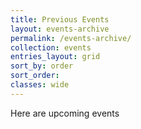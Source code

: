 ```yaml
---
title: Previous Events
layout: events-archive
permalink: /events-archive/
collection: events
entries_layout: grid
sort_by: order
sort_order: 
classes: wide
---
```


Here are upcoming events
